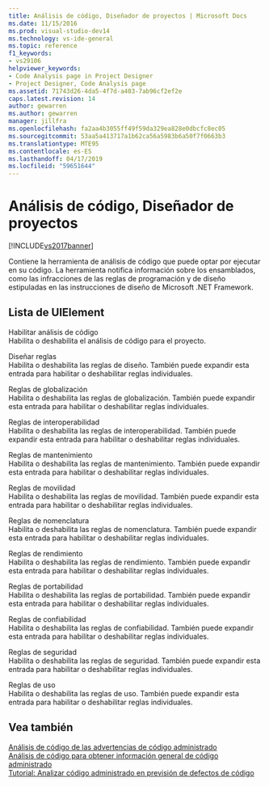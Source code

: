 ```yaml
---
title: Análisis de código, Diseñador de proyectos | Microsoft Docs
ms.date: 11/15/2016
ms.prod: visual-studio-dev14
ms.technology: vs-ide-general
ms.topic: reference
f1_keywords:
- vs29106
helpviewer_keywords:
- Code Analysis page in Project Designer
- Project Designer, Code Analysis page
ms.assetid: 71743d26-4da5-4f7d-a403-7ab96cf2ef2e
caps.latest.revision: 14
author: gewarren
ms.author: gewarren
manager: jillfra
ms.openlocfilehash: fa2aa4b3055ff49f59da329ea828e0dbcfc8ec05
ms.sourcegitcommit: 53aa5a413717a1b62ca56a5983b6a50f7f0663b3
ms.translationtype: MTE95
ms.contentlocale: es-ES
ms.lasthandoff: 04/17/2019
ms.locfileid: "59651644"
---
```

# <a name="code-analysis-project-designer"></a>Análisis de código, Diseñador de proyectos
[!INCLUDE[vs2017banner](../../includes/vs2017banner.md)]

Contiene la herramienta de análisis de código que puede optar por ejecutar en su código. La herramienta notifica información sobre los ensamblados, como las infracciones de las reglas de programación y de diseño estipuladas en las instrucciones de diseño de Microsoft .NET Framework.  
  
## <a name="uielement-list"></a>Lista de UIElement  
 Habilitar análisis de código  
 Habilita o deshabilita el análisis de código para el proyecto.  
  
 Diseñar reglas  
 Habilita o deshabilita las reglas de diseño. También puede expandir esta entrada para habilitar o deshabilitar reglas individuales.  
  
 Reglas de globalización  
 Habilita o deshabilita las reglas de globalización. También puede expandir esta entrada para habilitar o deshabilitar reglas individuales.  
  
 Reglas de interoperabilidad  
 Habilita o deshabilita las reglas de interoperabilidad. También puede expandir esta entrada para habilitar o deshabilitar reglas individuales.  
  
 Reglas de mantenimiento  
 Habilita o deshabilita las reglas de mantenimiento. También puede expandir esta entrada para habilitar o deshabilitar reglas individuales.  
  
 Reglas de movilidad  
 Habilita o deshabilita las reglas de movilidad. También puede expandir esta entrada para habilitar o deshabilitar reglas individuales.  
  
 Reglas de nomenclatura  
 Habilita o deshabilita las reglas de nomenclatura. También puede expandir esta entrada para habilitar o deshabilitar reglas individuales.  
  
 Reglas de rendimiento  
 Habilita o deshabilita las reglas de rendimiento. También puede expandir esta entrada para habilitar o deshabilitar reglas individuales.  
  
 Reglas de portabilidad  
 Habilita o deshabilita las reglas de portabilidad. También puede expandir esta entrada para habilitar o deshabilitar reglas individuales.  
  
 Reglas de confiabilidad  
 Habilita o deshabilita las reglas de confiabilidad. También puede expandir esta entrada para habilitar o deshabilitar reglas individuales.  
  
 Reglas de seguridad  
 Habilita o deshabilita las reglas de seguridad. También puede expandir esta entrada para habilitar o deshabilitar reglas individuales.  
  
 Reglas de uso  
 Habilita o deshabilita las reglas de uso. También puede expandir esta entrada para habilitar o deshabilitar reglas individuales.  
  
## <a name="see-also"></a>Vea también  
 [Análisis de código de las advertencias de código administrado](../../code-quality/code-analysis-for-managed-code-warnings.md)   
 [Análisis de código para obtener información general de código administrado](../../code-quality/code-analysis-for-managed-code-overview.md)   
 [Tutorial: Analizar código administrado en previsión de defectos de código](../../code-quality/walkthrough-analyzing-managed-code-for-code-defects.md)

